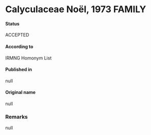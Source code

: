 Calyculaceae Noël, 1973 FAMILY
=======

#### Status
ACCEPTED

#### According to
IRMNG Homonym List

#### Published in
null

#### Original name
null

### Remarks
null
